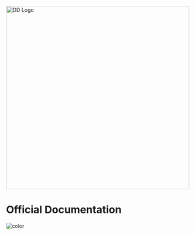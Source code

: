 

<img src="https://github.com/DestructiveDigital/guidelines/raw/master/assets/images/logo-main.svg?sanitize=true" alt="DD Logo" alt="DD Logo" style="width: 500px">


# **Official Documentation**

<!-- Background Color -->

![color](#EFEFEF)